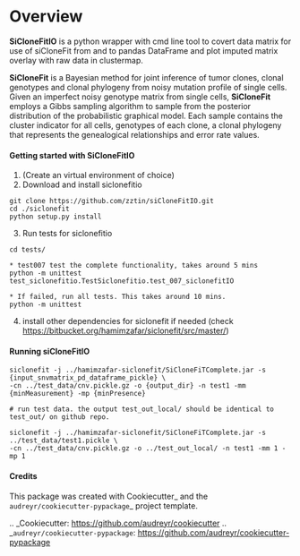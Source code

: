 # Overview #

**SiCloneFitIO** is a python wrapper with cmd line tool to covert data matrix for use of siCloneFit from and to pandas
DataFrame and plot imputed matrix overlay with raw data in clustermap.

**SiCloneFit** is a Bayesian method for joint inference of tumor clones, clonal genotypes and clonal phylogeny from
noisy mutation profile of single cells. Given an imperfect noisy genotype matrix from single cells, **SiCloneFit**
employs a Gibbs sampling algorithm to sample from the posterior distribution of the probabilistic graphical model.
Each sample contains the cluster indicator for all cells, genotypes of each clone, a clonal phylogeny that represents
the genealogical relationships and error rate values.


#### Getting started with SiCloneFitIO
1. (Create an virtual environment of choice)
2. Download and install siclonefitio
```
git clone https://github.com/zztin/siCloneFitIO.git
cd ./siclonefit
python setup.py install
```
3. Run tests for siclonefitio  
```
cd tests/

* test007 test the complete functionality, takes around 5 mins
python -m unittest test_siclonefitio.TestSiclonefitio.test_007_siclonefitIO

* If failed, run all tests. This takes around 10 mins.
python -m unittest

```

4. install other dependencies for siclonefit if needed (check https://bitbucket.org/hamimzafar/siclonefit/src/master/)

#### Running siCloneFitIO

```
siclonefit -j ../hamimzafar-siclonefit/SiCloneFiTComplete.jar -s {input_snvmatrix_pd_dataframe_pickle} \
-cn ../test_data/cnv.pickle.gz -o {output_dir} -n test1 -mm {minMeasurement} -mp {minPresence}
```

```
# run test data. the output test_out_local/ should be identical to test_out/ on github repo.

siclonefit -j ../hamimzafar-siclonefit/SiCloneFiTComplete.jar -s ../test_data/test1.pickle \
-cn ../test_data/cnv.pickle.gz -o ../test_out_local/ -n test1 -mm 1 -mp 1
```



#### Credits

This package was created with Cookiecutter_ and the `audreyr/cookiecutter-pypackage`_ project template.

.. _Cookiecutter: https://github.com/audreyr/cookiecutter
.. _`audreyr/cookiecutter-pypackage`: https://github.com/audreyr/cookiecutter-pypackage
